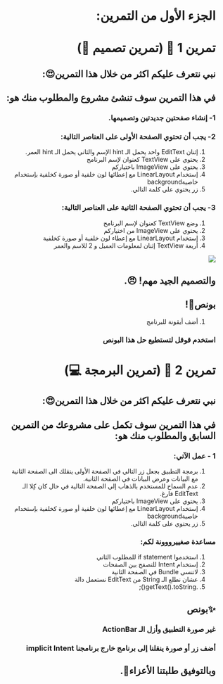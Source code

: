 <div dir="rtl">
  
  # الجزء الأول من التمرين:
# تمرين 1 💪 (تمرين تصميم 🤩)
## نبي نتعرف عليكم اكثر من خلال هذا التمرين😍: 
## في هذا التمرين سوف تنشئ مشروع والمطلوب منك هو:
### 1- إنشاء صفحتين جديدتين وتصميمها.
### 2- يجب أن تحتوي الصفحة الأولى على العناصر التالية:
  
1) إثنان EditText واحد يحمل الـ hint الإسم والثاني يحمل الـ hint العمر.
2) يحتوي على TextView كعنوان لإسم البرنامج
3) يحتوي على ImageView باختياركم
4) إستخدام LinearLayout مع إعطائها لون خلفية أو صورة كخلفية بإستخدام خاصيةbackground
5) زر يحتوي على كلمة التالي.
  
###  3- يجب أن تحتوي الصفحة الثانية على العناصر التالية:
  
1) وضع TextView كعنوان لإسم البرنامج
2) يحتوي على ImageView من اختياركم
3) إستخدام LinearLayout مع إعطاء لون خلفية أو صورة كخلفية
4) أربعة TextView إثنان لمعلومات العميل و 2 للاسم والعمر
  <img src="https://cdn.discordapp.com/attachments/740224779730157638/951868894803538040/unknown.png"/>
  
  ## والتصميم الجيد مهم! 😠.
  
  ## بونص🤩!
1) أضف أيقونة للبرنامج 	         
  ###   استخدم قوقل لتستطيع حل هذا البونص
  

  
# تمرين 2 💪 (تمرين البرمجة  💻)
## نبي نتعرف عليكم اكثر من خلال هذا التمرين😍: 
## في هذا التمرين سوف تكمل على مشروعك من التمرين السابق والمطلوب منك هو:
### 1 - عمل الآتي:
  
1) برمجة التطبيق بجعل زر التالي في الصفحة الأولى ينقلك الى الصفحة الثانية مع البيانات وعرض البيانات في الصفحة الثانية.
2) عدم السماح للمستخدم بالذهاب إلى الصفحة التالية في حال كان كِلا الـ EditText فارغ.
3) يحتوي على ImageView باختياركم
4) إستخدام LinearLayout مع إعطائها لون خلفية أو صورة كخلفية بإستخدام خاصيةbackground
5) زر يحتوي على كلمة التالي.
  
###  مساعدة صغييرووونة لكم:
  
1) استخدموا if statement للمطلوب الثاني
2) إستخدام Intent للتصفح بين الصفحات
3) لاتنسى Bundle في الصفحة الثانية
4) عشان نطلع الـ String من EditText نستعمل دالة 
 5) .getText().toString();
 
 ## ✨بونص
 ### غير صورة التطبيق وأزل الـ ActionBar
 ### أضف زر أو صورة ينقلنا إلى برنامج خارج برنامجنا implicit Intent

 
## وبالتوفيق طلبتنا الأعزاء🤗. 

</div>
